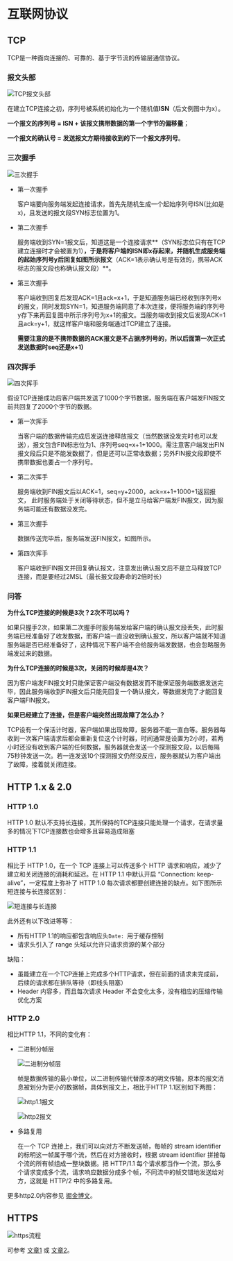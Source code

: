 # 互联网协议

## TCP

TCP是一种面向连接的、可靠的、基于字节流的传输层通信协议。

### 报文头部

![TCP报文头部](./tcp-header.png)

在建立TCP连接之初，序列号被系统初始化为一个随机值**ISN**（后文例图中为x）。

**一个报文的序列号 = ISN + 该报文携带数据的第一个字节的偏移量**；

**一个报文的确认号 = 发送报文方期待接收到的下一个报文序列号**。

### 三次握手

![三次握手](./handshake.png)

* 第一次握手

  客户端要向服务端发起连接请求，首先先随机生成一个起始序列号ISN(比如是x)，且发送的报文段SYN标志位置为1。

* 第二次握手

  服务端收到SYN=1报文后，知道这是一个连接请求**（SYN标志位只有在TCP建立连接时才会被置为1）**，于是将客户端的ISN即x存起来，并随机生成服务端的起始序列号y后回复如图所示报文**（ACK=1表示确认号是有效的，携带ACK标志的报文段也称确认报文段）**。

* 第三次握手

  客户端收到回复后发现ACK=1且ack=x+1，于是知道服务端已经收到序列号x的报文，同时发现SYN=1，知道服务端同意了本次连接，便将服务端的序列号y存下来再回复图中所示序列号为x+1的报文。当服务端收到报文后发现ACK=1且ack=y+1，就这样客户端和服务端通过TCP建立了连接。

  **需要注意的是不携带数据的ACK报文是不占据序列号的，所以后面第一次正式发送数据时seq还是x+1)**

### 四次挥手

![四次挥手](./disconnect.png)

假设TCP连接成功后客户端共发送了1000个字节数据，服务端在客户端发FIN报文前共回复了2000个字节的数据。

* 第一次挥手

  当客户端的数据传输完成后发送连接释放报文（当然数据没发完时也可以发送），报文包含FIN标志位为1、序列号seq=x+1+1000。需注意客户端发出FIN报文段后只是不能发数据了，但是还可以正常收数据；另外FIN报文段即使不携带数据也要占一个序列号。

* 第二次挥手

  服务端收到FIN报文后以ACK=1，seq=y+2000，ack=x+1+1000+1返回报文， 此时服务端处于关闭等待状态，但不是立马给客户端发FIN报文，因为服务端可能还有数据没发完。

* 第三次握手

  数据传送完毕后，服务端发送FIN报文，如图所示。

* 第四次挥手

  客户端收到FIN报文并回复确认报文，注意发出确认报文后不是立马释放TCP连接，而是要经过2MSL（最长报文段寿命的2倍时长）

### 问答

**为什么TCP连接的时候是3次？2次不可以吗？**

如果只握手2次，如果第二次握手时服务端发给客户端的确认报文段丢失，此时服务端已经准备好了收发数据，而客户端一直没收到确认报文，所以客户端就不知道服务端是否已经准备好了，这种情况下客户端不会给服务端发数据，也会忽略服务端发过来的数据。

**为什么TCP连接的时候是3次，关闭的时候却是4次？**

因为客户端发FIN报文时只能保证客户端没有数据发而不能保证服务端数据发送完毕，因此服务端收到FIN报文后只能先回复一个确认报文，等数据发完了才能回复客户端FIN报文。

**如果已经建立了连接，但是客户端突然出现故障了怎么办？**

TCP设有一个保活计时器，客户端如果出现故障，服务器不能一直白等。服务器每收到一次客户端请求后都会重新复位这个计时器，时间通常是设置为2小时，若两小时还没有收到客户端的任何数据，服务器就会发送一个探测报文段，以后每隔75秒钟发送一次。若一连发送10个探测报文仍然没反应，服务器就认为客户端出了故障，接着就关闭连接。



## HTTP 1.x & 2.0

### HTTP 1.0

HTTP 1.0 默认不支持长连接，其所保持的TCP连接只能处理一个请求，在请求量多的情况下TCP连接数也会增多且容易造成阻塞

### HTTP 1.1

相比于 HTTP 1.0，在一个 TCP 连接上可以传送多个 HTTP 请求和响应，减少了建立和关闭连接的消耗和延迟。在 HTTP 1.1 中默认开启 “Connection: keep-alive”，一定程度上弥补了 HTTP 1.0 每次请求都要创建连接的缺点。如下图所示短连接与长连接区别：

![短连接与长连接](./http-connect.png)

此外还有以下改进等等：

* 所有HTTP 1.1的响应都包含响应头`Date: `用于缓存控制
* 请求头引入了 range 头域以允许只请求资源的某个部分

缺陷：

* 虽能建立在一个TCP连接上完成多个HTTP请求，但在前面的请求未完成前，后续的请求都在排队等待（即线头阻塞）
* Header 内容多，而且每次请求 Header 不会变化太多，没有相应的压缩传输优化方案

### HTTP 2.0

相比HTTP 1.1，不同的变化有：

* 二进制分帧层

  ![二进制分帧层](./http2-frame.png)
  
  帧是数据传输的最小单位，以二进制传输代替原本的明文传输，原本的报文消息被划分为更小的数据帧，具体到报文上，相比于HTTP 1.1区别如下两图：
  
  ![http1.1报文](./http1.1-request.png)
  
  ![http2报文](./http2-request.png)
  
* 多路复用

  在一个 TCP 连接上，我们可以向对方不断发送帧，每帧的 stream identifier 的标明这一帧属于哪个流，然后在对方接收时，根据 stream identifier 拼接每个流的所有帧组成一整块数据。把 HTTP/1.1 每个请求都当作一个流，那么多个请求变成多个流，请求响应数据分成多个帧，不同流中的帧交错地发送给对方，这就是 HTTP/2 中的多路复用。

更多http2.0内容参见 <a href="https://juejin.cn/post/6844903667569541133" target="_blank">掘金博文</a>。



## HTTPS

![https流程](./https.png)

可参考 <a href="https://juejin.cn/post/6844903504046211079" target="_blank">文章1</a> 或 <a href="https://juejin.cn/post/6844903599303032845" target="_blank">文章2</a>。

